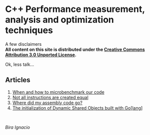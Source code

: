 # C++ Performance measurement, analysis and optimization techniques

A few disclaimers <br>
**All content on this site is distributed under the [Creative Commons Attribution 3.0 Unported License](http://creativecommons.org/licenses/by/3.0/deed.en_US).**

Ok, less talk...

## Articles

1. [When and how to microbenchmark our code](posts/microbench-01.md)
2. [Not all instructions are created equal](posts/instructions-01.md)
3. [Where did my assembly code go?](posts/processor-ports-01.md)
4. [The initialization of Dynamic Shared Objects built with Go[lang]](posts/go-runtime-initialization.md)


<br>

*Bira Ignacio*